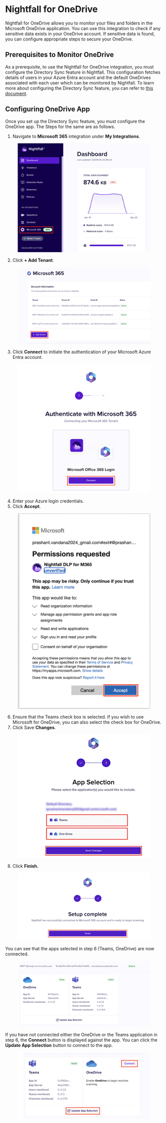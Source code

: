 # Nightfall for OneDrive

Nightfall for OneDrive allows you to monitor your files and folders in the Microsoft OneDrive application. You can use this integration to check if any sensitive data exists in your OneDrive account. If sensitive data is found, you can configure appropriate steps to secure your OneDrive.&#x20;

## Prerequisites to Monitor OneDrive

As a prerequisite, to use the Nightfall for OneDrive integration, you must configure the Directory Sync feature in Nightfall. This configuration fetches details of users in your Azure Entra account and the default OneDrives associated with each user which can be monitored by Nightfall. To learn more about configuring the Directory Sync feature, you can refer to [this document](https://help.nightfall.ai/nightfall-ai/nightfall-settings/directory-sync/adding-microsoft-entra-id-to-nightfall).

## Configuring OneDrive App

Once you set up the Directory Sync feature, you must configure the OneDrive app. The Steps for the same are as follows.&#x20;

1. Navigate to **Microsoft 365** integration under **My Integrations**.

<figure><img src="../../.gitbook/assets/image (995).png" alt=""><figcaption></figcaption></figure>

2. Click **+ Add Tenant**.&#x20;

<figure><img src="../../.gitbook/assets/image (996).png" alt=""><figcaption></figcaption></figure>

3. Click **Connect** to initiate the authentication of your Microsoft Azure Entra account.

<figure><img src="../../.gitbook/assets/image (998).png" alt=""><figcaption></figcaption></figure>

4. Enter your Azure login credentials.&#x20;
5. Click **Accept**.&#x20;

<figure><img src="../../.gitbook/assets/image (999).png" alt=""><figcaption></figcaption></figure>

6. Ensure that the Teams check box is selected. If you wish to use Microsoft for OneDrive, you can also select the check box for OneDrive.&#x20;
7. Click Save **Changes**.

<figure><img src="../../.gitbook/assets/image (1000).png" alt=""><figcaption></figcaption></figure>

8. Click **Finish.**

<figure><img src="../../.gitbook/assets/image (1001).png" alt=""><figcaption></figcaption></figure>

You can see that the apps selected in step 6 (Teams, OneDrive) are now connected.&#x20;

<figure><img src="../../.gitbook/assets/image (1002).png" alt=""><figcaption></figcaption></figure>

If you have not connected either the OneDrive or the Teams application in step 6, the **Connect** button is displayed against the app. You can click the **Update App Selection** button to connect to the app.&#x20;

<figure><img src="../../.gitbook/assets/image (1003).png" alt=""><figcaption></figcaption></figure>
